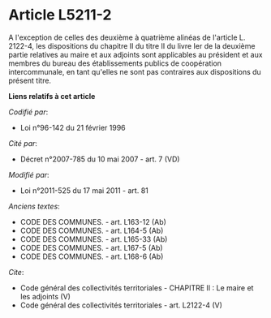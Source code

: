 # Article L5211-2

A l'exception de celles des deuxième à quatrième alinéas de l'article L. 2122-4, les dispositions du chapitre II du titre II
du livre Ier de la deuxième partie relatives au maire et aux adjoints sont applicables au président et aux membres du bureau
des établissements publics de coopération intercommunale, en tant qu'elles ne sont pas contraires aux dispositions du présent
titre.

**Liens relatifs à cet article**

_Codifié par_:

  - Loi n°96-142 du 21 février 1996

_Cité par_:

  - Décret n°2007-785 du 10 mai 2007 - art. 7 (VD)

_Modifié par_:

  - Loi n°2011-525 du 17 mai 2011 - art. 81

_Anciens textes_:

  - CODE DES COMMUNES. - art. L163-12 (Ab)
  - CODE DES COMMUNES. - art. L164-5 (Ab)
  - CODE DES COMMUNES. - art. L165-33 (Ab)
  - CODE DES COMMUNES. - art. L167-5 (Ab)
  - CODE DES COMMUNES. - art. L168-6 (Ab)

_Cite_:

  - Code général des collectivités territoriales -  CHAPITRE II : Le maire et les adjoints (V)
  - Code général des collectivités territoriales - art. L2122-4 (V)
